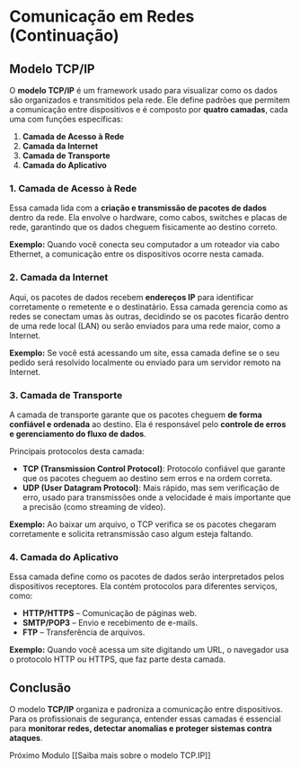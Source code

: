 # Comunicação em Redes (Continuação)

## Modelo TCP/IP

O **modelo TCP/IP** é um framework usado para visualizar como os dados são organizados e transmitidos pela rede. Ele define padrões que permitem a comunicação entre dispositivos e é composto por **quatro camadas**, cada uma com funções específicas:

1. **Camada de Acesso à Rede**  
2. **Camada da Internet**  
3. **Camada de Transporte**  
4. **Camada do Aplicativo**  

### 1. Camada de Acesso à Rede  

Essa camada lida com a **criação e transmissão de pacotes de dados** dentro da rede. Ela envolve o hardware, como cabos, switches e placas de rede, garantindo que os dados cheguem fisicamente ao destino correto.  

**Exemplo:** Quando você conecta seu computador a um roteador via cabo Ethernet, a comunicação entre os dispositivos ocorre nesta camada.  

### 2. Camada da Internet  

Aqui, os pacotes de dados recebem **endereços IP** para identificar corretamente o remetente e o destinatário. Essa camada gerencia como as redes se conectam umas às outras, decidindo se os pacotes ficarão dentro de uma rede local (LAN) ou serão enviados para uma rede maior, como a Internet.  

**Exemplo:** Se você está acessando um site, essa camada define se o seu pedido será resolvido localmente ou enviado para um servidor remoto na Internet.  

### 3. Camada de Transporte  

A camada de transporte garante que os pacotes cheguem **de forma confiável e ordenada** ao destino. Ela é responsável pelo **controle de erros e gerenciamento do fluxo de dados**.  

Principais protocolos desta camada:  
- **TCP (Transmission Control Protocol)**: Protocolo confiável que garante que os pacotes cheguem ao destino sem erros e na ordem correta.  
- **UDP (User Datagram Protocol)**: Mais rápido, mas sem verificação de erro, usado para transmissões onde a velocidade é mais importante que a precisão (como streaming de vídeo).  

**Exemplo:** Ao baixar um arquivo, o TCP verifica se os pacotes chegaram corretamente e solicita retransmissão caso algum esteja faltando.  

### 4. Camada do Aplicativo  

Essa camada define como os pacotes de dados serão interpretados pelos dispositivos receptores. Ela contém protocolos para diferentes serviços, como:  
- **HTTP/HTTPS** – Comunicação de páginas web.  
- **SMTP/POP3** – Envio e recebimento de e-mails.  
- **FTP** – Transferência de arquivos.  

**Exemplo:** Quando você acessa um site digitando um URL, o navegador usa o protocolo HTTP ou HTTPS, que faz parte desta camada.  

## Conclusão  

O modelo **TCP/IP** organiza e padroniza a comunicação entre dispositivos. Para os profissionais de segurança, entender essas camadas é essencial para **monitorar redes, detectar anomalias e proteger sistemas contra ataques**. 

Próximo Modulo [[Saiba mais sobre o modelo TCP.IP]]
